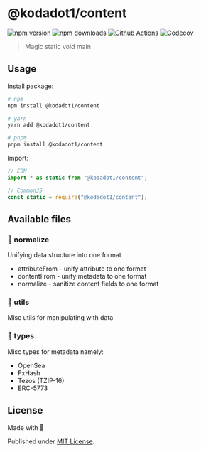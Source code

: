 # @kodadot1/content

[![npm version][npm-version-src]][npm-version-href]
[![npm downloads][npm-downloads-src]][npm-downloads-href]
[![Github Actions][github-actions-src]][github-actions-href]
[![Codecov][codecov-src]][codecov-href]

> Magic static void main

## Usage

Install package:

```sh
# npm
npm install @kodadot1/content

# yarn
yarn add @kodadot1/content

# pnpm
pnpm install @kodadot1/content
```

Import:

```js
// ESM
import * as static from "@kodadot1/content";

// CommonJS
const static = require("@kodadot1/content");
```

## Available files

### 🔧 normalize

Unifying data structure into one format

- attributeFrom - unify attribute to one format
- contentFrom - unify metadata to one format
- normalize - sanitize content fields to one format

### 🔧 utils

Misc utils for manipulating with data

### 🔧 types

Misc types for metadata namely:

- OpenSea
- FxHash
- Tezos (TZIP-16)
- ERC-5773

## License

Made with 💛

Published under [MIT License](./LICENSE).

<!-- Badges -->

[npm-version-src]: https://img.shields.io/npm/v/@kodadot1/content?style=flat-square
[npm-version-href]: https://npmjs.com/package/@kodadot1/content
[npm-downloads-src]: https://img.shields.io/npm/dm/@kodadot1/content?style=flat-square
[npm-downloads-href]: https://npmjs.com/package/@kodadot1/content
[github-actions-src]: https://img.shields.io/github/actions/workflow/status/@kodadot1/content/ci.yml?branch=main&style=flat-square
[github-actions-href]: https://github.com/@kodadot1/content/actions?query=workflow%3Aci
[codecov-src]: https://img.shields.io/codecov/c/gh/@kodadot1/content/main?style=flat-square
[codecov-href]: https://codecov.io/gh/@kodadot1/content
